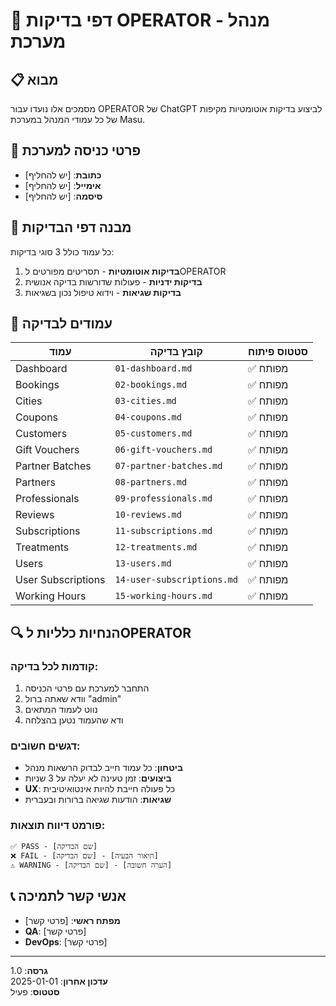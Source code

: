 # 🔧 דפי בדיקות OPERATOR - מנהל מערכת

## 📋 מבוא
מסמכים אלו נועדו עבור OPERATOR של ChatGPT לביצוע בדיקות אוטומטיות מקיפות של כל עמודי המנהל במערכת Masu.

## 🔑 פרטי כניסה למערכת
- **כתובת**: [יש להחליף]
- **אימייל**: [יש להחליף]
- **סיסמה**: [יש להחליף]

## 📁 מבנה דפי הבדיקות

כל עמוד כולל 3 סוגי בדיקות:
1. **בדיקות אוטומטיות** - תסריטים מפורטים לOPERATOR
2. **בדיקות ידניות** - פעולות שדורשות בדיקה אנושית
3. **בדיקות שגיאות** - וידוא טיפול נכון בשגיאות

## 🎯 עמודים לבדיקה

| עמוד | קובץ בדיקה | סטטוס פיתוח |
|------|-------------|-------------|
| Dashboard | `01-dashboard.md` | ✅ מפותח |
| Bookings | `02-bookings.md` | ✅ מפותח |
| Cities | `03-cities.md` | ✅ מפותח |
| Coupons | `04-coupons.md` | ✅ מפותח |
| Customers | `05-customers.md` | ✅ מפותח |
| Gift Vouchers | `06-gift-vouchers.md` | ✅ מפותח |
| Partner Batches | `07-partner-batches.md` | ✅ מפותח |
| Partners | `08-partners.md` | ✅ מפותח |
| Professionals | `09-professionals.md` | ✅ מפותח |
| Reviews | `10-reviews.md` | ✅ מפותח |
| Subscriptions | `11-subscriptions.md` | ✅ מפותח |
| Treatments | `12-treatments.md` | ✅ מפותח |
| Users | `13-users.md` | ✅ מפותח |
| User Subscriptions | `14-user-subscriptions.md` | ✅ מפותח |
| Working Hours | `15-working-hours.md` | ✅ מפותח |

## 🔍 הנחיות כלליות לOPERATOR

### קודמות לכל בדיקה:
1. התחבר למערכת עם פרטי הכניסה
2. וודא שאתה ברול "admin"
3. נווט לעמוד המתאים
4. ודא שהעמוד נטען בהצלחה

### דגשים חשובים:
- **ביטחון**: כל עמוד חייב לבדוק הרשאות מנהל
- **ביצועים**: זמן טעינה לא יעלה על 3 שניות
- **UX**: כל פעולה חייבת להיות אינטואיטיבית
- **שגיאות**: הודעות שגיאה ברורות ובעברית

### פורמט דיווח תוצאות:
```
✅ PASS - [שם הבדיקה]
❌ FAIL - [שם הבדיקה] - [תיאור הבעיה]
⚠️ WARNING - [שם הבדיקה] - [הערה חשובה]
```

## 📞 אנשי קשר לתמיכה
- **מפתח ראשי**: [פרטי קשר]
- **QA**: [פרטי קשר]
- **DevOps**: [פרטי קשר]

---
**גרסה**: 1.0  
**עדכון אחרון**: 2025-01-01  
**סטטוס**: פעיל 